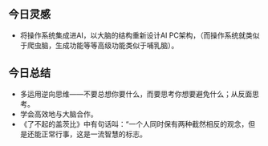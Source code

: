 
## 今日灵感

- 将操作系统集成进AI，以大脑的结构重新设计AI PC架构，（而操作系统就类似于爬虫脑，生成功能等等高级功能类似于哺乳脑）。

## 今日总结

- 多运用逆向思维——不要总想你要什么，而要思考你想要避免什么；从反面思考。
- 学会高效地与大脑合作。
- 《了不起的盖茨比》中有句话叫：“一个人同时保有两种截然相反的观念，但是还能正常行事，这是一流智慧的标志。